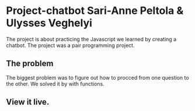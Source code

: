 # Project-chatbot Sari-Anne Peltola & Ulysses Veghelyi

The project is about practicing the Javascript we learned by creating a chatbot. The project was a pair programming project. 

## The problem

The biggest problem was to figure out how to procced from one question to the other. We solved it by with functions. 

## View it live.






